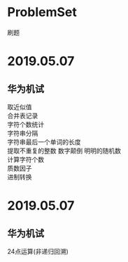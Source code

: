 # ProblemSet
刷题

# 2019.05.07

## 华为机试
取近似值  
合并表记录  
字符个数统计  
字符串分隔  
字符串最后一个单词的长度  
提取不重复的整数 
数字颠倒 
明明的随机数  
计算字符个数  
质数因子  
进制转换
# 2019.05.07

## 华为机试
24点运算(非递归回溯)